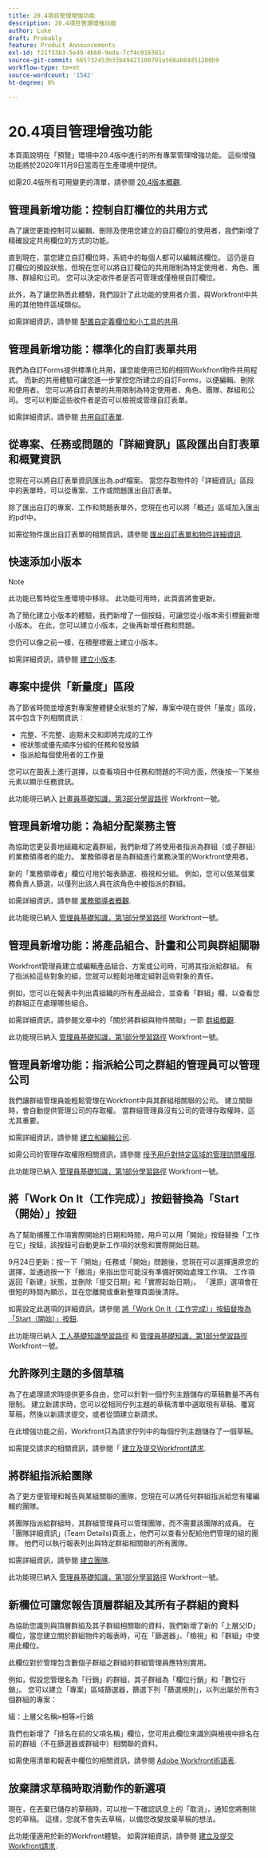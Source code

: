 ```yaml
---
title: 20.4項目管理增強功能
description: 20.4項目管理增強功能
author: Luke
draft: Probably
feature: Product Announcements
exl-id: f21f33b3-5e49-4bb0-9eda-7cf4c016361c
source-git-commit: 665732453b33b49421108791a560ab84d51280b9
workflow-type: tm+mt
source-wordcount: '1542'
ht-degree: 0%

---
```


# 20.4項目管理增強功能

本頁面說明在「預覽」環境中20.4版中進行的所有專案管理增強功能。 這些增強功能將於2020年11月9日當周在生產環境中提供。

如需20.4版所有可用變更的清單，請參閱 [20.4版本概觀](../../../product-announcements/product-releases/20.4-release-activity/20-4-release-overview.md).

## 管理員新增功能：控制自訂欄位的共用方式

為了讓您更能控制可以編輯、刪除及使用您建立的自訂欄位的使用者，我們新增了精確設定共用欄位的方式的功能。

直到現在，當您建立自訂欄位時，系統中的每個人都可以編輯該欄位。 這仍是自訂欄位的預設狀態，但現在您可以將自訂欄位的共用限制為特定使用者、角色、團隊、群組和公司。 您可以決定收件者是否可管理或僅檢視自訂欄位。

此外，為了讓您熟悉此體驗，我們設計了此功能的使用者介面，與Workfront中共用的其他物件區域類似。

如需詳細資訊，請參閱 [配置自定義欄位和小工具的共用](../../../administration-and-setup/customize-workfront/create-manage-custom-forms/configure-sharing-for-a-custom-field.md).

## 管理員新增功能：標準化的自訂表單共用

我們為自訂Forms提供標準化共用，讓您能使用已知的相同Workfront物件共用程式。 而新的共用體驗可讓您進一步掌控您所建立的自訂Forms，以便編輯、刪除和使用者。 您可以將自訂表單的共用限制為特定使用者、角色、團隊、群組和公司。 您可以判斷這些收件者是否可以檢視或管理自訂表單。

如需詳細資訊，請參閱 [共用自訂表單](../../../administration-and-setup/customize-workfront/create-manage-custom-forms/share-access-to-a-custom-form.md).

## 從專案、任務或問題的「詳細資訊」區段匯出自訂表單和概覽資訊

您現在可以將自訂表單資訊匯出為.pdf檔案。 當您存取物件的「詳細資訊」區段中的表單時，可以從專案、工作或問題匯出自訂表單。

除了匯出自訂的專案、工作和問題表單外，您現在也可以將「概述」區域加入匯出的pdf中。

如需從物件匯出自訂表單的相關資訊，請參閱 [匯出自訂表單和物件詳細資訊](../../../workfront-basics/work-with-custom-forms/export-custom-forms-details.md).

## 快速添加小版本

>[!NOTE]
>
>此功能已暫時從生產環境中移除。 此功能可用時，此頁面將會更新。

為了簡化建立小版本的體驗，我們新增了一個按鈕，可讓您從小版本索引標籤新增小版本。 在此，您可以建立小版本，之後再新增任務和問題。

您仍可以像之前一樣，在積壓標籤上建立小版本。

如需詳細資訊，請參閱 [建立小版本](../../../agile/use-scrum-in-an-agile-team/iterations/create-an-iteration.md).

## 專案中提供「新量度」區段

為了節省時間並增進對專案整體健全狀態的了解，專案中現在提供「量度」區段，其中包含下列相關資訊：

* 完整、不完整、逾期未交和即將完成的工作
* 按狀態或優先順序分組的任務和發放額
* 指派給每個使用者的工作量

您可以在圖表上進行選擇，以查看項目中任務和問題的不同方面，然後按一下某些元素以顯示任務資訊。

此功能現已納入 [計畫員基礎知識，第3部分學習路徑](https://one.workfront.com/s/learningpath3/planner-fundamentals-for-the-new-workfront-experience-part-3-manage-a-project-20Y0z000000bm7xEAA) Workfront一號。

## 管理員新增功能：為組分配業務主管

為協助您更妥善地組織和定義群組，我們新增了將使用者指派為群組（或子群組）的業務領導者的能力。 業務領導者是為群組進行業務決策的Workfront使用者。

新的「業務領導者」欄位可用於報表篩選、檢視和分組。 例如，您可以依某個業務負責人篩選，以僅列出該人員在該角色中被指派的群組。

如需詳細資訊，請參閱 [業務領導者概觀](../../../administration-and-setup/manage-groups/group-roles/business-leader-overview.md).

此功能現已納入 [管理員基礎知識，第1部分學習路徑](https://one.workfront.com/s/learningpath3/administrator-fundamentals-in-the-new-workfront-experience-part-2-user-organizat-20Y0z000000bmAXEAY) Workfront一號。

## 管理員新增功能：將產品組合、計畫和公司與群組關聯

Workfront管理員建立或編輯產品組合、方案或公司時，可將其指派給群組。 有了指派給這些對象的組，您就可以輕鬆地確定組對這些對象的責任。

例如，您可以在報表中列出貴組織的所有產品組合，並查看「群組」欄，以查看您的群組正在處理哪些組合。

如需詳細資訊，請參閱文章中的「關於將群組與物件關聯」一節 [群組概觀](../../../administration-and-setup/manage-groups/groups-overview/groups.md).

此功能現已納入 [管理員基礎知識，第1部分學習路徑](https://one.workfront.com/s/learningpath3/administrator-fundamentals-in-the-new-workfront-experience-part-2-user-organizat-20Y0z000000bmAXEAY) Workfront一號。

## 管理員新增功能：指派給公司之群組的管理員可以管理公司

我們讓群組管理員能輕鬆管理在Workfront中與其群組相關聯的公司。 建立關聯時，會自動提供管理公司的存取權。 當群組管理員沒有公司的管理存取權時，這尤其重要。

如需詳細資訊，請參閱 [建立和編輯公司](../../../administration-and-setup/set-up-workfront/organizational-setup/create-and-edit-companies.md).

如需公司的管理存取權限相關資訊，請參閱 [授予用戶對特定區域的管理訪問權限](../../../administration-and-setup/add-users/configure-and-grant-access/grant-users-admin-access-certain-areas.md).

此功能現已納入 [管理員基礎知識，第1部分學習路徑](https://one.workfront.com/s/learningpath3/administrator-fundamentals-in-the-new-workfront-experience-part-2-user-organizat-20Y0z000000bmAXEAY) Workfront一號。

## 將「Work On It（工作完成）」按鈕替換為「Start（開始）」按鈕

為了幫助捕獲工作項實際開始的日期和時間，用戶可以用「開始」按鈕替換「工作在它」按鈕，該按鈕可自動更新工作項的狀態和實際開始日期。

9月24日更新：按一下「開始」任務或「開始」問題後，您現在可以選擇還原您的選擇，並通過按一下「撤消」來指出您可能沒有準備好開始處理工作項。 工作項返回「新建」狀態，並刪除「提交日期」和「實際起始日期」。 「還原」選項會在很短的時間內顯示，並在您離開或重新整理頁面後清除。

如需設定此選項的詳細資訊，請參閱 [將「Work On It（工作完成）」按鈕替換為「Start（開始）」按鈕](../../../people-teams-and-groups/create-and-manage-teams/work-on-it-button-to-start-button.md).

此功能現已納入 [工人基礎知識學習路徑](https://one.workfront.com/s/learningpath3/worker-fundamentals-for-the-new-workfront-experience-20Y0z000000blg8EAA) 和 [管理員基礎知識，第1部分學習路徑](https://one.workfront.com/s/learningpath3/administrator-fundamentals-in-the-new-workfront-experience-part-2-user-organizat-20Y0z000000bmAXEAY) Workfront一號。

## 允許隊列主題的多個草稿

為了在處理請求時提供更多自由，您可以針對一個佇列主題儲存的草稿數量不再有限制。 建立新請求時，您可以從相同佇列主題的草稿清單中選取現有草稿、覆寫草稿，然後以新請求提交，或者從頭建立新請求。

在此增強功能之前，Workfront只為請求佇列中的每個佇列主題儲存了一個草稿。

如需提交請求的相關資訊，請參閱「 [建立及提交Workfront請求](/help/quicksilver/manage-work/requests/create-requests/create-submit-requests.md).

## 將群組指派給團隊

為了更方便管理和報告與某組關聯的團隊，您現在可以將任何群組指派給您有權編輯的團隊。

將團隊指派給群組時，其群組管理員可以管理團隊，而不需要該團隊的成員。 在「團隊詳細資訊」(Team Details)頁面上，他們可以查看分配給他們管理的組的團隊。 他們可以執行報表列出與特定群組相關聯的所有團隊。

如需詳細資訊，請參閱 [建立團隊](../../../people-teams-and-groups/create-and-manage-teams/create-a-team.md).

此功能現已納入 [管理員基礎知識，第1部分學習路徑](https://one.workfront.com/s/learningpath3/administrator-fundamentals-in-the-new-workfront-experience-part-2-user-organizat-20Y0z000000bmAXEAY) Workfront一號。

## 新欄位可讓您報告頂層群組及其所有子群組的資料

為協助您識別與頂層群組及其子群組相關聯的資料，我們新增了新的「上層父ID」欄位，當您建立關於群組物件的報表時，可在「篩選器」、「檢視」和「群組」中使用此欄位。

此欄位對於管理包含數個子群組之群組的群組管理員應特別實用。

例如，假設您管理名為「行銷」的群組，其子群組為「欄位行銷」和「數位行銷」。 您可以建立「專案」區域篩選器，篩選下列「篩選規則」，以列出屬於所有3個群組的專案：
<pre>組：上層父名稱&gt;相等&gt;行銷</pre>我們也新增了「排名在前的父項名稱」欄位，您可用此欄位來識別與檢視中排名在前的群組（不在篩選器或群組中）相關聯的資料。

如需使用清單和報表中欄位的相關資訊，請參閱 [Adobe Workfront術語表](../../../workfront-basics/navigate-workfront/workfront-navigation/workfront-terminology-glossary.md).

## 放棄請求草稿時取消動作的新選項

現在，在丟棄已儲存的草稿時，可以按一下確認訊息上的「取消」，通知您將刪除您的草稿。 這樣，您就不會失去草稿，以備您改變放棄草稿的想法。

此功能僅適用於新的Workfront體驗。 如需詳細資訊，請參閱 [建立及提交Workfront請求](https://one.workfront.com/s/document-item?bundleId=the-new-workfront-experience&amp;topicId=Content%2FManage_work%2FRequests%2FCreate_Requests%2Fcreate-submit-requests.html).

